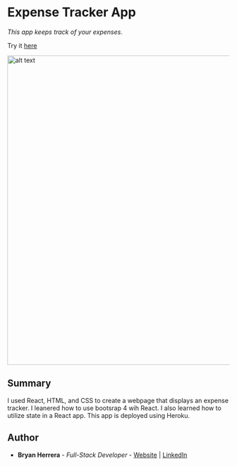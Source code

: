 # Expense Tracker App

*This app keeps track of your expenses.*

Try it [here](https://expensetracker-app-herrera.herokuapp.com/)

<img src="./ExpenseTracker.PNG" alt="alt text" width="700px">

## Summary

I used React, HTML, and CSS to create a webpage that displays an expense tracker. I leanered how to use bootsrap 4 wih React. I also learned how to utilize state in a React app. This app is deployed using Heroku.

## Author

* **Bryan Herrera** - *Full-Stack Developer* - [Website](http://bryan-herrera.com) | [LinkedIn](https://www.linkedin.com/in/herrerabryan/)  